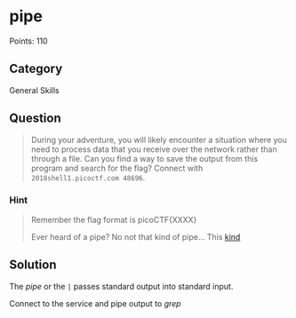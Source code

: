# pipe
Points: 110

## Category
General Skills

## Question
>During your adventure, you will likely encounter a situation where you need to process data that you receive over the network rather than through a file. Can you find a way to save the output from this program and search for the flag? Connect with `2018shell1.picoctf.com 48696`. 

### Hint
>Remember the flag format is picoCTF{XXXX}
>
>Ever heard of a pipe? No not that kind of pipe... This [kind](http://www.linfo.org/pipes.html)

## Solution
The _pipe_ or the `|` passes standard output into standard input.

Connect to the service and pipe output to _grep_

